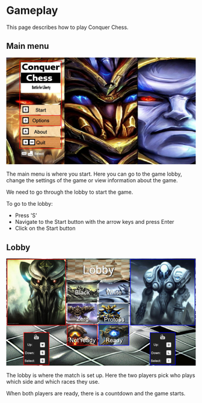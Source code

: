 # Gameplay

This page describes how to play Conquer Chess.

## Main menu

![Main menu screen](screenshots/20250618_4.jpg)

The main menu is where you start. Here you can go to the game lobby,
change the settings of the game or view information about the game.

We need to go through the lobby to start the game.

To go to the lobby:

- Press 'S'
- Navigate to the Start button with the arrow keys and press Enter
- Click on the Start button

## Lobby

![Lobby screen](screenshots/20250618.jpg)

The lobby is where the match is set up.
Here the two players pick who plays which side
and which races they use.

When both players are ready, there is a countdown and the game starts.
